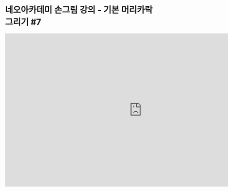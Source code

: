 # 네오아카데미 손그림 강의 - 기본 머리카락 그리기 #7
<iframe width="895" height="503" src="https://www.youtube.com/embed/coYZkQO-Y7M?list=PLmrVWPFHf_oG1Im06PQ7hAGe8cLjRr_b5" title="네오아카데미 손그림 강의 - 기본 머리카락 그리기 #7" frameborder="0" allow="accelerometer; autoplay; clipboard-write; encrypted-media; gyroscope; picture-in-picture" allowfullscreen></iframe>
